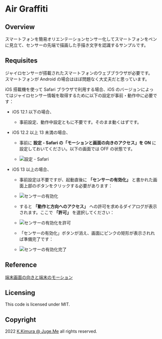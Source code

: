 # Air Graffiti

## Overview

スマートフォンを簡易オリエンテーションセンサー化してスマートフォンをペンに見立て、センサーの先端で描画した手描き文字を認識するサンプルです。


## Requisites

ジャイロセンサーが搭載されたスマートフォンのウェブブラウザが必要です。 スマートフォンが Android の場合はほぼ問題なく大丈夫だと思っています。

iOS 搭載機を使って Safari ブラウザで利用する場合、iOS のバージョンによってはジャイロセンサー情報を取得するために以下の設定が事前・動作中に必要です：

- iOS 12.1 以下の場合、

  - 事前設定、動作中設定ともに不要です。そのまま動くはずです。

- iOS 12.2 以上 13 未満の場合、

  - 事前に **設定 - Safari の「モーションと画面の向きのアクセス」を ON** に設定しておいてください。以下の画面では OFF の状態です。

  - ![設定 - Safari](./imgs/ios12.2.png "設定 - Safari")

- iOS 13 以上の場合、

  - 事前設定は不要ですが、起動直後に **「センサーの有効化」** と書かれた画面上部のボタンをクリックする必要があります：

  - ![センサーの有効化](./imgs/ios13_sensor1.png "センサーの有効化")

  - すると **「動作と方向へのアクセス」** への許可を求めるダイアログが表示されます。ここで **「許可」** を選択してください：

  - ![センサーの有効化を許可](./imgs/ios13_sensor2.png "センサーの有効化を許可")

  - 「センサーの有効化」ボタンが消え、画面にピンクの矩形が表示されれば準備完了です：

  - ![センサーの有効化完了](./imgs/ios13_sensor3.png "センサーの有効化完了")


## Reference

[端末画面の向きと端末のモーション](https://developers.google.com/web/fundamentals/native-hardware/device-orientation?hl=ja)


## Licensing

This code is licensed under MIT.


## Copyright

2022 [K.Kimura @ Juge.Me](https://github.com/dotnsf) all rights reserved.
